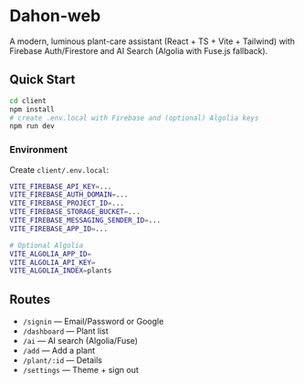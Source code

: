 # Dahon-web

A modern, luminous plant-care assistant (React + TS + Vite + Tailwind) with Firebase Auth/Firestore and AI Search (Algolia with Fuse.js fallback).

## Quick Start
```bash
cd client
npm install
# create .env.local with Firebase and (optional) Algolia keys
npm run dev
```

### Environment
Create `client/.env.local`:
```bash
VITE_FIREBASE_API_KEY=...
VITE_FIREBASE_AUTH_DOMAIN=...
VITE_FIREBASE_PROJECT_ID=...
VITE_FIREBASE_STORAGE_BUCKET=...
VITE_FIREBASE_MESSAGING_SENDER_ID=...
VITE_FIREBASE_APP_ID=...

# Optional Algolia
VITE_ALGOLIA_APP_ID=
VITE_ALGOLIA_API_KEY=
VITE_ALGOLIA_INDEX=plants
```

## Routes
- `/signin` — Email/Password or Google
- `/dashboard` — Plant list
- `/ai` — AI search (Algolia/Fuse)
- `/add` — Add a plant
- `/plant/:id` — Details
- `/settings` — Theme + sign out